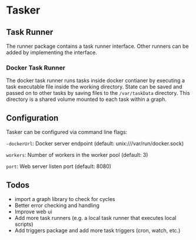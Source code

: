 # Tasker

## Task Runner

The runner package contains a task runner interface. Other runners can be
added by implementing the interface.

### Docker Task Runner

The docker task runner runs tasks inside docker contianer by executing 
a task executable file inside the working directory. State can be saved 
and passed on to other tasks by saving files to the `/var/taskData` directory. 
This directory is a shared volume mounted to each task within a graph.

## Configuration

Tasker can be configured via command line flags:

`-dockerUrl`: Docker server endpoint (default: unix:///var/run/docker.sock)

`workers`: Number of workers in the worker pool (default: 3)

`port`: Web server listen port (default: 8080)

## Todos

* import a graph library to check for cycles
* Better error checking and handling
* Improve web ui
* Add more task runners (e.g. a local task runner that executes local scripts)
* Add triggers package and add more task triggers (cron, watch, etc.)
